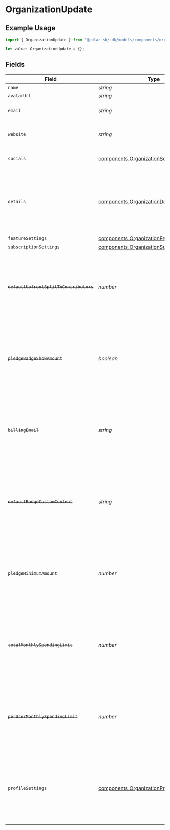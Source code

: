 # OrganizationUpdate

## Example Usage

```typescript
import { OrganizationUpdate } from "@polar-sh/sdk/models/components/organizationupdate.js";

let value: OrganizationUpdate = {};
```

## Fields

| Field                                                                                                                   | Type                                                                                                                    | Required                                                                                                                | Description                                                                                                             |
| ----------------------------------------------------------------------------------------------------------------------- | ----------------------------------------------------------------------------------------------------------------------- | ----------------------------------------------------------------------------------------------------------------------- | ----------------------------------------------------------------------------------------------------------------------- |
| `name`                                                                                                                  | *string*                                                                                                                | :heavy_minus_sign:                                                                                                      | N/A                                                                                                                     |
| `avatarUrl`                                                                                                             | *string*                                                                                                                | :heavy_minus_sign:                                                                                                      | N/A                                                                                                                     |
| `email`                                                                                                                 | *string*                                                                                                                | :heavy_minus_sign:                                                                                                      | Public support email.                                                                                                   |
| `website`                                                                                                               | *string*                                                                                                                | :heavy_minus_sign:                                                                                                      | Official website of the organization.                                                                                   |
| `socials`                                                                                                               | [components.OrganizationSocialLink](../../models/components/organizationsociallink.md)[]                                | :heavy_minus_sign:                                                                                                      | Links to social profiles.                                                                                               |
| `details`                                                                                                               | [components.OrganizationDetails](../../models/components/organizationdetails.md)                                        | :heavy_minus_sign:                                                                                                      | Additional, private, business details Polar needs about active organizations for compliance (KYC).                      |
| `featureSettings`                                                                                                       | [components.OrganizationFeatureSettings](../../models/components/organizationfeaturesettings.md)                        | :heavy_minus_sign:                                                                                                      | N/A                                                                                                                     |
| `subscriptionSettings`                                                                                                  | [components.OrganizationSubscriptionSettings](../../models/components/organizationsubscriptionsettings.md)              | :heavy_minus_sign:                                                                                                      | N/A                                                                                                                     |
| ~~`defaultUpfrontSplitToContributors`~~                                                                                 | *number*                                                                                                                | :heavy_minus_sign:                                                                                                      | : warning: ** DEPRECATED **: This will be removed in a future release, please migrate away from it as soon as possible. |
| ~~`pledgeBadgeShowAmount`~~                                                                                             | *boolean*                                                                                                               | :heavy_minus_sign:                                                                                                      | : warning: ** DEPRECATED **: This will be removed in a future release, please migrate away from it as soon as possible. |
| ~~`billingEmail`~~                                                                                                      | *string*                                                                                                                | :heavy_minus_sign:                                                                                                      | : warning: ** DEPRECATED **: This will be removed in a future release, please migrate away from it as soon as possible. |
| ~~`defaultBadgeCustomContent`~~                                                                                         | *string*                                                                                                                | :heavy_minus_sign:                                                                                                      | : warning: ** DEPRECATED **: This will be removed in a future release, please migrate away from it as soon as possible. |
| ~~`pledgeMinimumAmount`~~                                                                                               | *number*                                                                                                                | :heavy_minus_sign:                                                                                                      | : warning: ** DEPRECATED **: This will be removed in a future release, please migrate away from it as soon as possible. |
| ~~`totalMonthlySpendingLimit`~~                                                                                         | *number*                                                                                                                | :heavy_minus_sign:                                                                                                      | : warning: ** DEPRECATED **: This will be removed in a future release, please migrate away from it as soon as possible. |
| ~~`perUserMonthlySpendingLimit`~~                                                                                       | *number*                                                                                                                | :heavy_minus_sign:                                                                                                      | : warning: ** DEPRECATED **: This will be removed in a future release, please migrate away from it as soon as possible. |
| ~~`profileSettings`~~                                                                                                   | [components.OrganizationProfileSettings](../../models/components/organizationprofilesettings.md)                        | :heavy_minus_sign:                                                                                                      | : warning: ** DEPRECATED **: This will be removed in a future release, please migrate away from it as soon as possible. |